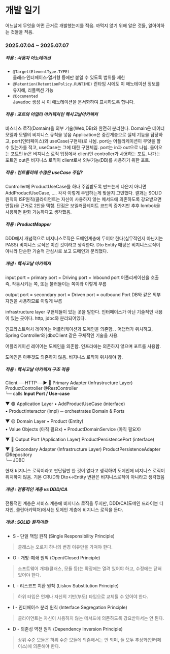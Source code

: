 
# 개발 일기

어느날에 무엇을 어떤 근거로 개발했는지를 적음.
까먹지 않기 위해 알은 것들, 알아야하는 것들을 적음.

### 2025.07.04 ~ 2025.07.07
##### 적용 : 사용자 어노테이션
- `@Target(ElementType.TYPE)`  
    클래스·인터페이스·열거형 등에만 붙일 수 있도록 범위를 제한
- `@Retention(RetentionPolicy.RUNTIME)`
    런타임 시에도 이 애노테이션 정보를 유지해, 리플렉션 가능
- `@Documented`  
    Javadoc 생성 시 이 애노테이션을 문서화하여 표시하도록 합니다.
##### 적용 : 포트와 어댑터 아키텍처인 헥사고날아키텍처

비스니스 로직(Domain)을 외부 기술(Web,DB)와 완전히 분리한다.
Domain은 데이터모델과 모델의 비지니스 규칙을 넣음
Application은 중간계층으로 실제 기능을 담당하고,
port(인터페이스)와 useCase(구현체)로 나뉨.
port는 어플리케이션이 무엇을 할 수 있는가를 적고, useCase는 그에 대한 구현체임.
port는 in과 out으로 나뉨.
들어오는 포트인 in은 비지니스 로직 입장에서 client인 controller가 사용하는 포트.
나가는 포트인 out은 비지니스 로직이 client로서 외부기능(DB)를 사용하기 위한 포트.

##### 적용 : 컨트롤러에 수많은 useCase 주입?
Controller에 ProductUseCase를 하나 주입받도록 만드는게 나은지 아니면 AddProductUseCase, .... 각각 이렇게 주입하는게 맞을지 고민했다.
결과는 SOLID 원칙의 ISP원칙(클라이언트는 자신이 사용하지 않는 메서드에 의존하도록 강요받으면 안됨)을 근거로 2안을 택함.
단점은 보일러플레이트 코드의 증가지만 추후 lombok을 사용하면 완화 가능하다고 생각했음.

##### 적용 : ProductMapper
DDD에서 개념적으로 비지니스로직은 도메인계층에 두어야 한다(실무적인지 아닌지는 PASS)
비지니스 로직은 이런 것이라고 생각한다. 
Dto Entity 매핑은 비지니스로직이 아니라 단순한 기술적 관심사로 보고 도메인과 분리했다.

##### 개념 : 헥사고날 아키텍처
input port = primary port = Driving port = Inbound port
어플리케이션을 호출 즉, 작동시키는 쪽, 또는 불러들이는 쪽이라 이렇게 부름

output port = secondary port = Driven port = outbound Port
DB와 같은 외부 자원을 사용하므로 이렇게 부름

infrastructure layer
구현체들이 있는 곳을 말한다.
인터페이스가 아닌 기술적인 내용이 있는 곳이다. 
http, jdbc와 분리되어있다.

인프라스트럭처 레이어는 어플리케이션과 도메인을 의존함. . 어댑터가 위치하고, Spring Controller와 jdbcClient 같은 구체적인 기술을 사용.

어플리케이션 레이어는 도메인을 의존함. 인프라에는 의존하지 않으며 포트를 사용함.

도메인은 아무것도 의존하지 않음. 비지니스 로직이 위치해야 함.

##### 적용 : 헥사고날 아키텍처 구조 적용

Client ──HTTP──▶
🔵  Primary Adapter              (Infrastructure Layer)
    ProductController            @RestController  
    └─ calls **Input Port / Use-case**

   ▼
🟢  Application Layer
    • AddProductUseCase (interface)  
    • ProductInteractor (impl) ─ orchestrates Domain & Ports

   ▼
🟡  Domain Layer
    • Product (Entity)  
    • Value Objects  (아직 필요x)
    • ProductDomainService (아직 필요X)

   ▼
🔴  Output Port                  (Application Layer)
    ProductPersistencePort (interface)

   ▼
🔵  Secondary Adapter            (Infrastructure Layer)
    ProductPersistenceAdapter    @Repository  
    └─ JDBC

현재 비지니스 로직이라고 판단될만 한 것이 없다고 생각하여 도메인에 비지니스 로직이 위치하지 않음.  기본 CRUD와 Dto<->Entity 변환은 비지니스로직이 아니라고 생각했음
##### 개념 : 전통적인 계층 vs DDD/CA
전통적인 계층은 서비스 계층에 비지니스 로직을 두지만,
DDD/CA(도메인 드라이븐 디자인, 클린아키텍처)에서는 도메인 계층에 비지니스 로직을 둔다.
##### 개념 : SOLID 원칙이란

- S - 단일 책임 원칙 (Single Responsibility Principle)
> 클래스는 오로지 하나의 변경 이유만을 가져야 한다.

- O - 개방-폐쇄 원칙 (Open/Closed Principle)
> 소프트웨어 개체(클래스, 모듈 등)는 확장에는 열려 있어야 하고, 수정에는 닫혀 있어야 한다.

- L - 리스코프 치환 원칙 (Liskov Substitution Principle)
> 하위 타입은 언제나 자신의 기반(부모) 타입으로 교체될 수 있어야 한다.

- I - 인터페이스 분리 원칙 (Interface Segregation Principle)
> 클라이언트는 자신이 사용하지 않는 메서드에 의존하도록 강요받아서는 안 된다.

- D - 의존성 역전 원칙 (Dependency Inversion Principle)
> 상위 수준 모듈은 하위 수준 모듈에 의존해서는 안 되며, 둘 모두 추상화(인터페이스)에 의존해야 한다.